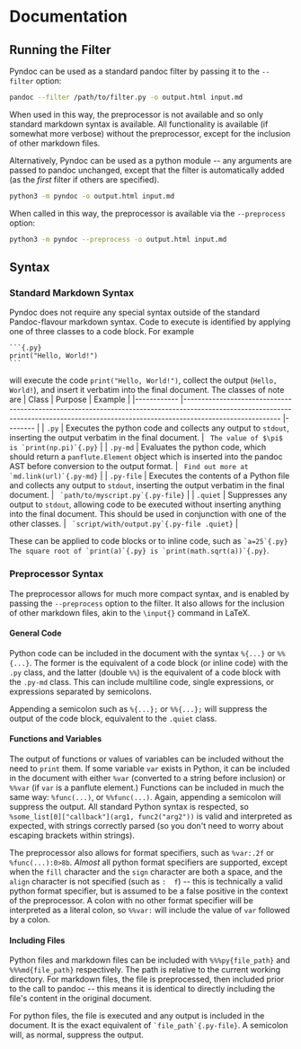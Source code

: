 # Documentation

## Running the Filter

Pyndoc can be used as a standard pandoc filter by passing it to the `--filter` option:
```bash
pandoc --filter /path/to/filter.py -o output.html input.md
```

When used in this way, the preprocessor is not available and so only standard markdown syntax is available. All functionality is available (if somewhat more verbose) without the preprocessor, except for the inclusion of other markdown files. 

Alternatively, Pyndoc can be used as a python module -- any arguments are passed to pandoc unchanged, except that the filter is automatically added (as the *first* filter if others are specified).
```bash
python3 -m pyndoc -o output.html input.md
```

When called in this way, the preprocessor is available via the `--preprocess` option:
```bash
python3 -m pyndoc --preprocess -o output.html input.md
```

## Syntax

### Standard Markdown Syntax

Pyndoc does not require any special syntax outside of the standard Pandoc-flavour markdown syntax. Code to execute is identified by applying one of three classes to a code block. For example
~~~
```{.py}
print("Hello, World!")
```
~~~
will execute the code `print("Hello, World!")`, collect the output (`Hello, World!`), and insert it verbatim into the final document. The classes of note are
| Class      	| Purpose                                                                                                                                                                               	| Example   |
|------------	|---------------------------------------------------------------------------------------------------------------------------------------------------------------------------------------	|--------   |
| `.py`      	| Executes the python code and collects any output to `stdout`, inserting the output verbatim in the final document.                                                                    	| `` The value of $\pi$ is `print(np.pi)`{.py}`` |
| `.py-md`   	| Evaluates the python code, which should return a `panflute.Element` object which is inserted into the pandoc AST before conversion to the output format.                              	| `` Find out more at `md.link(url)`{.py-md}`` |
| `.py-file` 	| Executes the contents of a Python file and collects any output to `stdout`, inserting the output verbatim in the final document.                                                      	| `` `path/to/myscript.py`{.py-file}`` |
| `.quiet`   	| Suppresses any output to `stdout`, allowing code to be executed without inserting anything into the final document. This should be used in conjunction with one of the other classes. 	| `` `script/with/output.py`{.py-file .quiet}`` |

These can be applied to code blocks or to inline code, such as `` `a=25`{.py} The square root of `print(a)`{.py} is `print(math.sqrt(a))`{.py} ``.

### Preprocessor Syntax

The preprocessor allows for much more compact syntax, and is enabled by passing the `--preprocess` option to the filter. It also allows for the inclusion of other markdown files, akin to the `\input{}` command in LaTeX. 

#### General Code

Python code can be included in the document with the syntax ``%{...}`` or ``%%{...}``. The former is the equivalent of a code block (or inline code) with the `.py` class, and the latter (double `%%`) is the equivalent of a code block with the `.py-md` class. This can include multiline code, single expressions, or expressions separated by semicolons.

Appending a semicolon such as `%{...};` or `%%{...};` will suppress the output of the code block, equivalent to the `.quiet` class.

#### Functions and Variables

The output of functions or values of variables can be included without the need to `print` them. If some variable `var` exists in Python, it can be included in the document with either `%var` (converted to a string before inclusion) or `%%var` (if `var` is a panflute element.) Functions can be included in much the same way: `%func(...)`, or `%%func(...)`. Again, appending a semicolon will suppress the output. All standard Python syntax is respected, so `%some_list[0]["callback"](arg1, func2("arg2"))` is valid and interpreted as expected, with strings correctly parsed (so you don't need to worry about escaping brackets within strings).

The preprocessor also allows for format specifiers, such as `%var:.2f` or `%func(...):0>8b`. *Almost* all python format specifiers are supported, except when the `fill` character and the `sign` character are both a space, and the `align` character is not specified (such as `:  f`) -- this is technically a valid python format specifier, but is assumed to be a false positive in the context of the preprocessor. A colon with no other format specifier will be interpreted as a literal colon, so `%%var:` will include the value of `var` followed by a colon.

#### Including Files

Python files and markdown files can be included with `%%%py{file_path}` and `%%%md{file_path}` respectively. The path is relative to the current working directory. For markdown files, the file is preprocessed, then included prior to the call to pandoc -- this means it is identical to directly including the file's content in the original document. 

For python files, the file is executed and any output is included in the document. It is the exact equivalent of `` `file_path`{.py-file} ``. A semicolon will, as normal, suppress the output.

